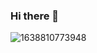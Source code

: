 ### Hi there 👋

![1638810773948](https://user-images.githubusercontent.com/47680160/190920181-87ff5992-35d8-4069-9fbd-4650ae5b0317.jpg)

<!--
**alejo022/alejo022** is a ✨ _special_ ✨ repository because its `README.md` (this file) appears on your GitHub profile.

Here are some ideas to get you started:

- 🔭 I’m currently working on ...
- 🌱 I’m currently learning ...
- 👯 I’m looking to collaborate on ...
- 🤔 I’m looking for help with ...
- 💬 Ask me about ...
- 📫 How to reach me: ...
- 😄 Pronouns: ...
- ⚡ Fun fact: ...
-->
